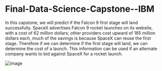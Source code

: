 # Final-Data-Science-Capstone--IBM
In this capstone,
we will predict if the Falcon 9 first stage will land successfully.
SpaceX advertises Falcon 9 rocket launches on its website, with a cost of 62 million dollars;
other providers cost upward of 165 million dollars each, much of the savings is because SpaceX can reuse the first stage. 
Therefore if we can determine if the first stage will land, we can determine the cost of a launch. 
This information can be used if an alternate company wants to bid against SpaceX for a rocket launch.

![image](https://user-images.githubusercontent.com/85283934/132105179-d8f24f51-e35a-44b3-9307-070b08e2d3d5.png)




